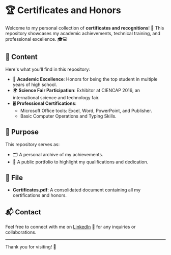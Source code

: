 # 🏆 Certificates and Honors

Welcome to my personal collection of **certificates and recognitions**! 🌟 This repository showcases my academic achievements, technical training, and professional excellence. 🎓💻

## 📂 Content
Here's what you'll find in this repository:
- 🥇 **Academic Excellence**: Honors for being the top student in multiple years of high school.
- 🌍 **Science Fair Participation**: Exhibitor at CIENCAP 2016, an international science and technology fair.
- 🖥️ **Professional Certifications**:
  - Microsoft Office tools: Excel, Word, PowerPoint, and Publisher.
  - Basic Computer Operations and Typing Skills.

## 🎯 Purpose
This repository serves as:
- 🗂️ A personal archive of my achievements.
- 📜 A public portfolio to highlight my qualifications and dedication.

## 📄 File
- **Certificates.pdf**: A consolidated document containing all my certifications and honors.

## 📬 Contact
Feel free to connect with me on [LinkedIn](https://www.linkedin.com/in/mathiasortiz/) 💼 for any inquiries or collaborations.

---

Thank you for visiting! 🚀
